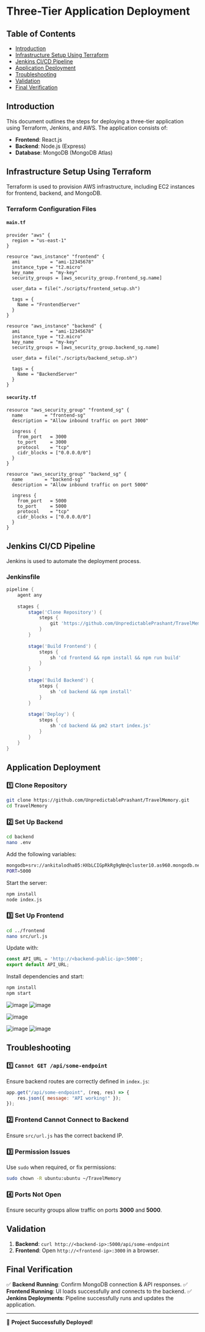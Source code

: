 
# Three-Tier Application Deployment

## Table of Contents
- [Introduction](#introduction)
- [Infrastructure Setup Using Terraform](#infrastructure-setup-using-terraform)
- [Jenkins CI/CD Pipeline](#jenkins-cicd-pipeline)
- [Application Deployment](#application-deployment)
- [Troubleshooting](#troubleshooting)
- [Validation](#validation)
- [Final Verification](#final-verification)

## Introduction
This document outlines the steps for deploying a three-tier application using Terraform, Jenkins, and AWS. The application consists of:

- **Frontend**: React.js
- **Backend**: Node.js (Express)
- **Database**: MongoDB (MongoDB Atlas)

## Infrastructure Setup Using Terraform

Terraform is used to provision AWS infrastructure, including EC2 instances for frontend, backend, and MongoDB.

### Terraform Configuration Files
#### **`main.tf`**
```hcl
provider "aws" {
  region = "us-east-1"
}

resource "aws_instance" "frontend" {
  ami           = "ami-12345678"
  instance_type = "t2.micro"
  key_name      = "my-key"
  security_groups = [aws_security_group.frontend_sg.name]

  user_data = file("./scripts/frontend_setup.sh")

  tags = {
    Name = "FrontendServer"
  }
}

resource "aws_instance" "backend" {
  ami           = "ami-12345678"
  instance_type = "t2.micro"
  key_name      = "my-key"
  security_groups = [aws_security_group.backend_sg.name]

  user_data = file("./scripts/backend_setup.sh")

  tags = {
    Name = "BackendServer"
  }
}
```

#### **`security.tf`**
```hcl
resource "aws_security_group" "frontend_sg" {
  name        = "frontend-sg"
  description = "Allow inbound traffic on port 3000"

  ingress {
    from_port   = 3000
    to_port     = 3000
    protocol    = "tcp"
    cidr_blocks = ["0.0.0.0/0"]
  }
}

resource "aws_security_group" "backend_sg" {
  name        = "backend-sg"
  description = "Allow inbound traffic on port 5000"

  ingress {
    from_port   = 5000
    to_port     = 5000
    protocol    = "tcp"
    cidr_blocks = ["0.0.0.0/0"]
  }
}
```


## Jenkins CI/CD Pipeline

Jenkins is used to automate the deployment process.

### **Jenkinsfile**
```groovy
pipeline {
    agent any
    
    stages {
        stage('Clone Repository') {
            steps {
                git 'https://github.com/UnpredictablePrashant/TravelMemory.git'
            }
        }
        
        stage('Build Frontend') {
            steps {
                sh 'cd frontend && npm install && npm run build'
            }
        }
        
        stage('Build Backend') {
            steps {
                sh 'cd backend && npm install'
            }
        }
        
        stage('Deploy') {
            steps {
                sh 'cd backend && pm2 start index.js'
            }
        }
    }
}
```

## Application Deployment

### 1️⃣ **Clone Repository**
```sh
git clone https://github.com/UnpredictablePrashant/TravelMemory.git
cd TravelMemory
```

### 2️⃣ **Set Up Backend**
```sh
cd backend
nano .env
```
Add the following variables:
```sh
mongodb+srv://ankitalodha05:HXbLCIGpRkRg9gNn@cluster10.as960.mongodb.net/
PORT=5000
```
Start the server:
```sh
npm install
node index.js
```

### 3️⃣ **Set Up Frontend**
```sh
cd ../frontend
nano src/url.js
```
Update with:
```js
const API_URL = 'http://<backend-public-ip>:5000';
export default API_URL;
```
Install dependencies and start:
```sh
npm install
npm start
```
![image](https://github.com/user-attachments/assets/ff63282d-c310-40a8-a3f4-f64bfc4c1e23)
![image](https://github.com/user-attachments/assets/fc646ce4-53d7-4e07-9f6b-9d21c3210c5b)

![image](https://github.com/user-attachments/assets/29e0837b-420d-4843-9eae-317cf267369b)

![image](https://github.com/user-attachments/assets/f1dfc677-fad3-4e81-a81d-40e8a45c806e)
![image](https://github.com/user-attachments/assets/de5c33e6-0256-42a9-b519-d9b62b46d965)

## Troubleshooting

### 1️⃣ **`Cannot GET /api/some-endpoint`**
Ensure backend routes are correctly defined in `index.js`:
```js
app.get("/api/some-endpoint", (req, res) => {
    res.json({ message: "API working!" });
});
```

### 2️⃣ **Frontend Cannot Connect to Backend**
Ensure `src/url.js` has the correct backend IP.

### 3️⃣ **Permission Issues**
Use `sudo` when required, or fix permissions:
```sh
sudo chown -R ubuntu:ubuntu ~/TravelMemory
```

### 4️⃣ **Ports Not Open**
Ensure security groups allow traffic on ports **3000** and **5000**.

## Validation
1. **Backend**: `curl http://<backend-ip>:5000/api/some-endpoint`
2. **Frontend**: Open `http://<frontend-ip>:3000` in a browser.

## Final Verification
✅ **Backend Running**: Confirm MongoDB connection & API responses.
✅ **Frontend Running**: UI loads successfully and connects to the backend.
✅ **Jenkins Deployments**: Pipeline successfully runs and updates the application.

---
🚀 **Project Successfully Deployed!**
